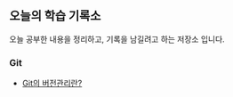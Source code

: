 ## 오늘의 학습 기록소
오늘 공부한 내용을 정리하고, 기록을 남길려고 하는 저장소 입니다.

### Git
+ <a href="https://github.com/pan2468/TIL/blob/main/Git/%EA%B9%83%EA%B3%BC%20%EB%B2%84%EC%A0%84%20%EA%B4%80%EB%A6%AC/%EB%B2%84%EC%A0%84%20%EA%B4%80%EB%A6%AC.md">Git의 버전관리란?</a>
